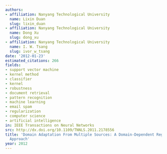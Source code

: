 ```yaml
---
authors:
- affiliation: Nanyang Technological University
  name: Lixin Duan
  slug: lixin_duan
- affiliation: Nanyang Technological University
  name: Dong Xu
  slug: dong_xu
- affiliation: Nanyang Technological University
  name: I. W. Tsang
  slug: ivor_w_tsang
date: '2012-01-23'
estimated_citations: 266
fields:
- support vector machine
- kernel method
- classifier
- kernel
- robustness
- document retrieval
- pattern recognition
- machine learning
- email spam
- regularization
- computer science
- artificial intelligence
in: IEEE Transactions on Neural Networks
src: http://dx.doi.org/10.1109/TNNLS.2011.2178556
title: 'Domain Adaptation From Multiple Sources: A Domain-Dependent Regularization
  Approach'
year: 2012
---
```

